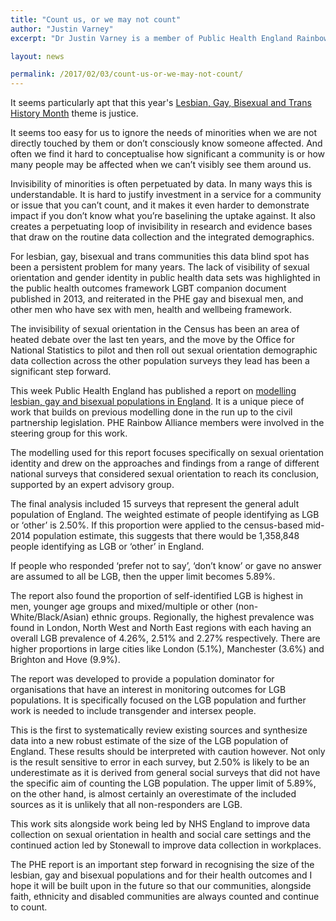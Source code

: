 ```yaml
---
title: "Count us, or we may not count"
author: "Justin Varney"
excerpt: "Dr Justin Varney is a member of Public Health England Rainbow Alliance and Public Health England’s National Lead for Adult Health and Wellbeing. In this blog, he writes about the new PHE report modelling the size of the lesbian, gay and bisexual populations in England."

layout: news

permalink: /2017/02/03/count-us-or-we-may-not-count/
---
```

It seems particularly apt that this year's [Lesbian, Gay, Bisexual and Trans History Month](//lgbthistorymonth.org.uk) theme is justice. 

It seems too easy for us to ignore the needs of minorities when we are not directly touched by them or don’t consciously know someone affected. And often we find it hard to conceptualise how significant a community is or how many people may be affected when we can’t visibly see them around us.  

Invisibility of minorities is often perpetuated by data. In many ways this is understandable. It is hard to justify investment in a service for a community or issue that you can’t count, and it makes it even harder to demonstrate impact if you don’t know what you’re baselining the uptake against. It also creates a perpetuating loop of invisibility in research and evidence bases that draw on the routine data collection and the integrated demographics.

For lesbian, gay, bisexual and trans communities this data blind spot has been a persistent problem for many years. The lack of visibility of sexual orientation and gender identity in public health data sets was highlighted in the public health outcomes framework LGBT companion document published in 2013, and reiterated in the PHE gay and bisexual men, and other men who have sex with men, health and wellbeing framework. 

The invisibility of sexual orientation in the Census has been an area of heated debate over the last ten years, and the move by the Office for National Statistics to pilot and then roll out sexual orientation demographic data collection across the other population surveys they lead has been a significant step forward.

This week Public Health England has published a report on [modelling lesbian, gay and bisexual populations in England](https://www.gov.uk/government/publications/producing-estimates-of-the-size-of-the-lgb-population-of-england "See the report on GOV.UK"). It is a unique piece of work that builds on previous modelling done in the run up to the civil partnership legislation. PHE Rainbow Alliance members were involved in the steering group for this work.

The modelling used for this report focuses specifically on sexual orientation identity and drew on the approaches and findings from a range of different national surveys that considered sexual orientation to reach its conclusion, supported by an expert advisory group.

The final analysis included 15 surveys that represent the general adult population of England. The weighted estimate of people identifying as LGB or ‘other’ is 2.50%. If this proportion were applied to the census-based mid-2014 population estimate, this suggests that there would be 1,358,848 people identifying as LGB or ‘other’ in England. 

If people who responded ‘prefer not to say’, ‘don’t know’ or gave no answer are assumed to all be LGB, then the upper limit becomes 5.89%.  

The report also found the proportion of self-identified LGB is highest in men, younger age groups and mixed/multiple or other (non-White/Black/Asian) ethnic groups. Regionally, the highest prevalence was found in London, North West and North East regions with each having an overall LGB prevalence of 4.26%, 2.51% and 2.27% respectively. There are higher proportions in large cities like London (5.1%), Manchester (3.6%) and Brighton and Hove (9.9%).

The report was developed to provide a population dominator for organisations that have an interest in monitoring outcomes for LGB populations. It is specifically focused on the LGB population and further work is needed to include transgender and intersex people. 

This is the first to systematically review existing sources and synthesize data into a new robust estimate of the size of the LGB population of England. These results should be interpreted with caution however. Not only is the result sensitive to error in each survey, but 2.50% is likely to be an underestimate as it is derived from general social surveys that did not have the specific aim of counting the LGB population. The upper limit of 5.89%, on the other hand, is almost certainly an overestimate of the included sources as it is unlikely that all non-responders are LGB.

This work sits alongside work being led by NHS England to improve data collection on sexual orientation in health and social care settings and the continued action led by Stonewall to improve data collection in workplaces.

The PHE report is an important step forward in recognising the size of the lesbian, gay and bisexual populations and for their health outcomes and I hope it will be built upon in the future so that our communities, alongside faith, ethnicity and disabled communities are always counted and continue to count.